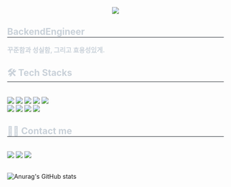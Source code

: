 <div align= "center">
    <img src="https://capsule-render.vercel.app/api?type=waving&color=gradient&height=240&text=Hello%20!%20I'm%20HyeongminKim%20💻&animation=fadeIn&fontColor=ffffff&fontSize=50" />
    </div>
    <div style="text-align: left;"> 
    <h2 style="border-bottom: 1px solid #21262d; color: #c9d1d9;"> BackendEngineer</h2>  
    <div style="font-weight: 700; font-size: 15px; text-align: left; color: #c9d1d9;"> 꾸준함과 성실함, 그리고 효용성있게. </div> 
    </div>
    <div style="text-align: left;">
    <h2 style="border-bottom: 1px solid #21262d; color: #c9d1d9;"> 🛠️ Tech Stacks </h2> <br> 
    <div style="margin: ; text-align: left;" "text-align: left;">
          <img src="https://img.shields.io/badge/Java-007396?style=flat&logo=Java&logoColor=white">
          <img src="https://img.shields.io/badge/Docker-2496ED?style=flat&logo=Docker&logoColor=white">
          <img src="https://img.shields.io/badge/Mysql-E6B91E?style=flat-square&logo=MySql&logoColor=white"> 
          <img src="https://img.shields.io/badge/Oracle-F80000?style=flat-square&logo=Oracle&logoColor=white">
          <img src="https://img.shields.io/badge/Linux-F80000?style=flat-square&logo=Linux&logoColor=white"><br>
          <img src="https://img.shields.io/badge/Spring-6DB33F?style=flat&logo=Spring&logoColor=white">
          <img src="https://img.shields.io/badge/SpringBoot-6DB33F?style=flat-square&logo=SpringBoot&logoColor=white">
          <img src="https://img.shields.io/badge/SpringSecurity-6DB33F?style=flat-square&logo=SpringSecurity&logoColor=white">
          <img src="https://img.shields.io/badge/SpringDataJpa-6DB33F?style=flat-square&logo=SpringDataJpa&logoColor=white">
          </div>
    </div>
    <div style="text-align: left;">
    <h2 style="border-bottom: 1px solid #21262d; color: #c9d1d9;"> 🧑‍💻 Contact me </h2> <br> 
    <div style="text-align: left;"> <a href=https://www.instagram.com/siaheartt/> <img src="https://img.shields.io/badge/Instagram-E4405F?style=flat&logo=Instagram&logoColor=white&link=https://www.instagram.com/siaheartt/"></a>
         <a href=https://velog.io/@min0127> <img src="https://img.shields.io/badge/Velog-20C997?style=flat&logo=Velog&logoColor=white&link=https://velog.io/@min0127"></a>
         <a href=mailto:khmgobe@gmail.com> <img src="https://img.shields.io/badge/Gmail-EA4335?style=flat&logo=Gmail&logoColor=white&link=mailto:khmgobe@gmail.com"></a>
          </div> 
    </div>
    <br>

![Anurag's GitHub stats](https://github-readme-stats.vercel.app/api?username=khmgobe&show_icons=true&theme=radical)
    
    
    
         
      
           
           
           
           
